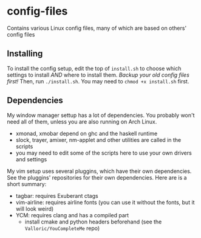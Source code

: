 config-files
============
Contains various Linux config files, many of which are based on others' config files

Installing
----------
To install the config setup, edit the top of `install.sh` to choose which settings to install *AND* where to install them. *Backup your old config files first!* Then, run `./install.sh`. You may need to `chmod +x install.sh` first.

Dependencies
------------
My window manager settup has a lot of dependencies. You probably won't need all of them, unless you are also running on Arch Linux.
- xmonad, xmobar depend on ghc and the haskell runtime
- slock, trayer, amixer, nm-applet and other utilities are called in the scripts
- you may need to edit some of the scripts here to use your own drivers and settings

My vim setup uses several pluggins, which have their own dependencies. See the pluggins' repositories for their own dependencies. Here are is a short summary:
- tagbar: requires Exuberant ctags
- vim-airline: requires airline fonts (you can use it without the fonts, but it will look weird)
- YCM: requires clang and has a compiled part
    - install cmake and python headers beforehand (see the `Valloric/YouCompleteMe` repo)
